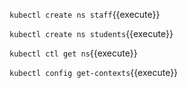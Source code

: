 `kubectl create ns staff`{{execute}}

`kubectl create ns students`{{execute}}

`kubectl ctl get ns`{{execute}}

`kubectl config get-contexts`{{execute}}
